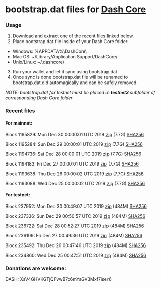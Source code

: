 # bootstrap.dat files for [Dash Core](https://github.com/dashpay/dash)

### Usage

1. Download and extract one of the recent files linked below.
2. Place bootstrap.dat file inside of your Dash Core folder:
 - Windows: %APPDATA%\DashCore\
 - Mac OS: ~/Library/Application Support/DashCore/
 - Unix/Linux: ~/.dashcore/
3. Run your wallet and let it sync using bootstrap.dat
4. Once sync is done bootstrap.dat file will be renamed to bootstrap.dat.old automagically and can be safely removed.

_NOTE: bootstrap.dat for testnet must be placed in **testnet3** subfolder of corresponding Dash Core folder_

### Recent files

#### For mainnet:

Block 1195829: Mon Dec 30 00:00:01 UTC 2019 [zip](https://dash-bootstrap.ams3.digitaloceanspaces.com/mainnet/2019-12-30/bootstrap.dat.zip) (7.7G) [SHA256](https://dash-bootstrap.ams3.digitaloceanspaces.com/mainnet/2019-12-30/sha256.txt)

Block 1195284: Sun Dec 29 00:00:01 UTC 2019 [zip](https://dash-bootstrap.ams3.digitaloceanspaces.com/mainnet/2019-12-29/bootstrap.dat.zip) (7.7G) [SHA256](https://dash-bootstrap.ams3.digitaloceanspaces.com/mainnet/2019-12-29/sha256.txt)

Block 1194736: Sat Dec 28 00:00:01 UTC 2019 [zip](https://dash-bootstrap.ams3.digitaloceanspaces.com/mainnet/2019-12-28/bootstrap.dat.zip) (7.7G) [SHA256](https://dash-bootstrap.ams3.digitaloceanspaces.com/mainnet/2019-12-28/sha256.txt)

Block 1194183: Fri Dec 27 00:00:01 UTC 2019 [zip](https://dash-bootstrap.ams3.digitaloceanspaces.com/mainnet/2019-12-27/bootstrap.dat.zip) (7.7G) [SHA256](https://dash-bootstrap.ams3.digitaloceanspaces.com/mainnet/2019-12-27/sha256.txt)

Block 1193638: Thu Dec 26 00:00:02 UTC 2019 [zip](https://dash-bootstrap.ams3.digitaloceanspaces.com/mainnet/2019-12-26/bootstrap.dat.zip) (7.7G) [SHA256](https://dash-bootstrap.ams3.digitaloceanspaces.com/mainnet/2019-12-26/sha256.txt)

Block 1193088: Wed Dec 25 00:00:02 UTC 2019 [zip](https://dash-bootstrap.ams3.digitaloceanspaces.com/mainnet/2019-12-25/bootstrap.dat.zip) (7.7G) [SHA256](https://dash-bootstrap.ams3.digitaloceanspaces.com/mainnet/2019-12-25/sha256.txt)


#### For testnet:

Block 237952: Mon Dec 30 00:49:07 UTC 2019 [zip](https://dash-bootstrap.ams3.digitaloceanspaces.com/testnet/2019-12-30/bootstrap.dat.zip) (484M) [SHA256](https://dash-bootstrap.ams3.digitaloceanspaces.com/testnet/2019-12-30/sha256.txt)

Block 237336: Sun Dec 29 00:50:57 UTC 2019 [zip](https://dash-bootstrap.ams3.digitaloceanspaces.com/testnet/2019-12-29/bootstrap.dat.zip) (484M) [SHA256](https://dash-bootstrap.ams3.digitaloceanspaces.com/testnet/2019-12-29/sha256.txt)

Block 236722: Sat Dec 28 00:52:27 UTC 2019 [zip](https://dash-bootstrap.ams3.digitaloceanspaces.com/testnet/2019-12-28/bootstrap.dat.zip) (484M) [SHA256](https://dash-bootstrap.ams3.digitaloceanspaces.com/testnet/2019-12-28/sha256.txt)

Block 236109: Fri Dec 27 00:49:36 UTC 2019 [zip](https://dash-bootstrap.ams3.digitaloceanspaces.com/testnet/2019-12-27/bootstrap.dat.zip) (484M) [SHA256](https://dash-bootstrap.ams3.digitaloceanspaces.com/testnet/2019-12-27/sha256.txt)

Block 235492: Thu Dec 26 00:47:46 UTC 2019 [zip](https://dash-bootstrap.ams3.digitaloceanspaces.com/testnet/2019-12-26/bootstrap.dat.zip) (484M) [SHA256](https://dash-bootstrap.ams3.digitaloceanspaces.com/testnet/2019-12-26/sha256.txt)

Block 234860: Wed Dec 25 00:47:51 UTC 2019 [zip](https://dash-bootstrap.ams3.digitaloceanspaces.com/testnet/2019-12-25/bootstrap.dat.zip) (484M) [SHA256](https://dash-bootstrap.ams3.digitaloceanspaces.com/testnet/2019-12-25/sha256.txt)


### Donations are welcome:

DASH: XsV4GHVKGTjQFvwB7c6mYsGV3Mxf7iser6
